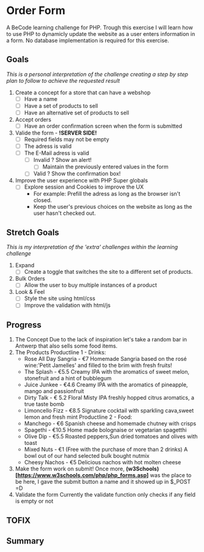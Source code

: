 # Order Form
A BeCode learning challenge for PHP.
Trough this exercise I will learn how to use PHP to dynamicly update the website as a user enters information in a form.
No database implementation is required for this exercise.
## Goals
_This is a personal interpretation of the challenge creating a step by step plan to follow to achieve the requested result_
1. Create a concept for a store that can have a webshop
    * [ ] Have a name
    * [ ] Have a set of products to sell
    * [ ] Have an alternative set of products to sell
2. Accept orders
    * [ ] Have an order confirmation screen when the form is submitted
3. Valide the form - **!SERVER SIDE!**
    * [ ] Required fields may not be empty
    * [ ] The adress is valid
    * [ ] The E-Mail adress is valid 
        * [ ] Invalid ? Show an alert!
            * [ ] Maintain the previously entered values in the form
        * [ ] Valid ? Show the confirmation box!
4. Improve the user experience with PHP Super globals
    * [ ] Explore session and Cookies to improve the UX
        - For example: Prefill the adress as long as the browser isn't closed.
        - Keep the user's previous choices on the website as long as the user hasn't checked out.
## Stretch Goals
_This is my interpretation of the 'extra' challenges within the learning challenge_
1. Expand
    * [ ] Create a toggle that switches the site to a different set of products.
2. Bulk Orders
    * [ ] Allow the user to buy multiple instances of a product
3. Look & Feel
    * [ ] Style the site using html/css
    * [ ] Improve the validation with html/js
## Progress
1. The Concept
Due to the lack of inspiration let's take a random bar in Antwerp that also sells some food items.
2. The Products
Productline 1 - Drinks:
    * Rose All Day Sangria - €7
        Homemade Sangria based on the rosé wine:'Petit Jamelles' and filled to the brim with fresh fruits!
    * The Splash - €5.5
        Creamy IPA with the aromatics of sweet melon, stonefruit and a hint of bubblegum
    * Juice Junkee - €4.6
        Creamy IPA with the aromatics of pineapple, mango and passionfruit
    * Dirty Talk - € 5.2
        Floral Misty IPA freshly hopped citrus aromatics, a true taste bomb
    * Limoncello Fizz - €8.5
        Signature cocktail with sparkling cava,sweet lemon and fresh mint
Productline 2 - Food:
    * Manchego - €6
        Spanish cheese and homemade chutney with crisps
    * Spagethi - €10.5
        Home made bolognaise or vegetarian spagetthi
    * Olive Dip - €5.5
        Roasted peppers,Sun dried tomatoes and olives with toast
    * Mixed Nuts - €1 (Free with the purchase of more than 2 drinks)
        A bowl out of our hand selected bulk bought nutmix
    * Cheesy Nachos - €5
        Delicious nachos with hot molten cheese
3. Make the form work on submit!
Once more, **(w3Schools)[https://www.w3schools.com/php/php_forms.asp]** was the place to be here, I gave the submit button a name and it showed up in $_POST =D
4. Validate the form
Currently the validate function only checks if any field is empty or not
## TOFIX

## Summary